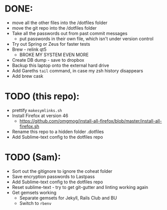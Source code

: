 # DONE:
- move all the other files into the /dotfiles folder
- move the git repo into the /dotfiles folder
- Take all the passwords out from past commit messages
    + put passwords in their own file, which isn't under version control
- Try out Spring or Zeus for faster tests
- Brew - relink qt5
    + BROKE MY SYSTEM EVEN MORE
- Create DB dump - save to dropbox
- Backup this laptop onto the external hard drive
- Add Gareths `tail` command, in case my zsh history disappears
- Add brew cask

# TODO (this repo):
- prettify `makesymlinks.sh`
- Install Firefox at version 46
  + https://github.com/omgmog/install-all-firefox/blob/master/install-all-firefox.sh
- Rename this repo to a hidden folder .dotfiles
- Add Sublime-text config to the dotfiles repo

# TODO (Sam):
- Sort out the gitignore to ignore the coheat folder
- Save encryption passwords to Lastpass
- Add Sublime-text config to the dotfiles repo
- Reset sublime-text - try to get git-gutter and linting working again
- Get gemsets working
    + Separate gemsets for Jekyll, Rails Club and BU
    + Switch to `rbenv`